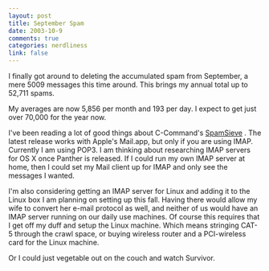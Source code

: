 ```yaml
--- 
layout: post
title: September Spam
date: 2003-10-9
comments: true
categories: nerdliness
link: false
---
```

I finally got around to deleting the accumulated spam from September, a mere 5009 messages this time around. This brings my annual total up to 52,711 spams.

My averages are now 5,856 per month and 193 per day. I expect to get just over 70,000 for the year now.

I've been reading a lot of good things about C-Command's <a href="http://www.c-command.com/spamsieve/index.shtml" target="_blank">SpamSieve</a> . The latest release works with Apple's Mail.app, but only if you are using IMAP. Currently I am using POP3. I am thinking about researching IMAP servers for OS X once Panther is released. If I could run my own IMAP server at home, then I could set my Mail client up for IMAP and only see the messages I wanted.

I'm also considering getting an IMAP server for Linux and adding it to the Linux box I am planning on setting up this fall. Having there would allow my wife to convert her e-mail protocol as well, and neither of us would have an IMAP server running on our daily use machines. Of course this requires that I get off my duff and setup the Linux machine. Which means stringing CAT-5 through the crawl space, or buying wireless router and a PCI-wireless card for the Linux machine.

Or I could just vegetable out on the couch and watch Survivor.

